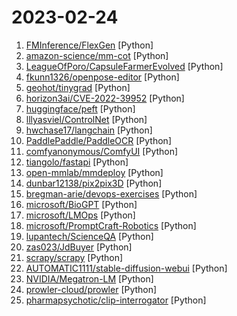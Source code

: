 # 2023-02-24

1. [FMInference/FlexGen](https://github.com/FMInference/FlexGen "Running large language models like OPT-175B/GPT-3 on a single GPU. Focusing on high-throughput generation.") [Python]
2. [amazon-science/mm-cot](https://github.com/amazon-science/mm-cot "Official implementation for Multimodal Chain-of-Thought Reasoning in Language Models (stay tuned and more will be updated)") [Python]
3. [LeagueOfPoro/CapsuleFarmerEvolved](https://github.com/LeagueOfPoro/CapsuleFarmerEvolved "Automatically drops from lolesports.com and farm Esports Capsules") [Python]
4. [fkunn1326/openpose-editor](https://github.com/fkunn1326/openpose-editor "Openpose Editor for AUTOMATIC1111's stable-diffusion-webui") [Python]
5. [geohot/tinygrad](https://github.com/geohot/tinygrad "You like pytorch? You like micrograd? You love tinygrad! ❤️") [Python]
6. [horizon3ai/CVE-2022-39952](https://github.com/horizon3ai/CVE-2022-39952 "POC for CVE-2022-39952") [Python]
7. [huggingface/peft](https://github.com/huggingface/peft "🤗 PEFT: State-of-the-art Parameter-Efficient Fine-Tuning.") [Python]
8. [lllyasviel/ControlNet](https://github.com/lllyasviel/ControlNet "Let us control diffusion models") [Python]
9. [hwchase17/langchain](https://github.com/hwchase17/langchain "⚡ Building applications with LLMs through composability ⚡") [Python]
10. [PaddlePaddle/PaddleOCR](https://github.com/PaddlePaddle/PaddleOCR "Awesome multilingual OCR toolkits based on PaddlePaddle (practical ultra lightweight OCR system, support 80+ languages recognition, provide data annotation and synthesis tools, support training and deployment among server, mobile, embedded and IoT devices)") [Python]
11. [comfyanonymous/ComfyUI](https://github.com/comfyanonymous/ComfyUI "A powerful and modular stable diffusion GUI with a graph/nodes interface.") [Python]
12. [tiangolo/fastapi](https://github.com/tiangolo/fastapi "FastAPI framework, high performance, easy to learn, fast to code, ready for production") [Python]
13. [open-mmlab/mmdeploy](https://github.com/open-mmlab/mmdeploy "OpenMMLab Model Deployment Framework") [Python]
14. [dunbar12138/pix2pix3D](https://github.com/dunbar12138/pix2pix3D "pix2pix3D: Generating 3D Objects from 2D User Inputs") [Python]
15. [bregman-arie/devops-exercises](https://github.com/bregman-arie/devops-exercises "Linux, Jenkins, AWS, SRE, Prometheus, Docker, Python, Ansible, Git, Kubernetes, Terraform, OpenStack, SQL, NoSQL, Azure, GCP, DNS, Elastic, Network, Virtualization. DevOps Interview Questions") [Python]
16. [microsoft/BioGPT](https://github.com/microsoft/BioGPT "") [Python]
17. [microsoft/LMOps](https://github.com/microsoft/LMOps "General technology for enabling AI capabilities w/ LLMs and Generative AI models") [Python]
18. [microsoft/PromptCraft-Robotics](https://github.com/microsoft/PromptCraft-Robotics "Community for applying LLMs to robotics and a robot simulator with ChatGPT integration") [Python]
19. [lupantech/ScienceQA](https://github.com/lupantech/ScienceQA "Data and code for NeurIPS 2022 Paper Learn to Explain: Multimodal Reasoning via Thought Chains for Science Question Answering.") [Python]
20. [zas023/JdBuyer](https://github.com/zas023/JdBuyer "京东抢购自动下单助手，GUI 支持 Windows 和 macOS") [Python]
21. [scrapy/scrapy](https://github.com/scrapy/scrapy "Scrapy, a fast high-level web crawling & scraping framework for Python.") [Python]
22. [AUTOMATIC1111/stable-diffusion-webui](https://github.com/AUTOMATIC1111/stable-diffusion-webui "Stable Diffusion web UI") [Python]
23. [NVIDIA/Megatron-LM](https://github.com/NVIDIA/Megatron-LM "Ongoing research training transformer models at scale") [Python]
24. [prowler-cloud/prowler](https://github.com/prowler-cloud/prowler "Prowler is an Open Source Security tool to perform Cloud Security best practices assessments, audits, incident response, continuous monitoring, hardening and forensics readiness. It contains hundreds of controls covering CIS, PCI-DSS, ISO27001, GDPR, HIPAA, FFIEC, SOC2, AWS FTR, ENS and custom security frameworks.") [Python]
25. [pharmapsychotic/clip-interrogator](https://github.com/pharmapsychotic/clip-interrogator "Image to prompt with BLIP and CLIP") [Python]
